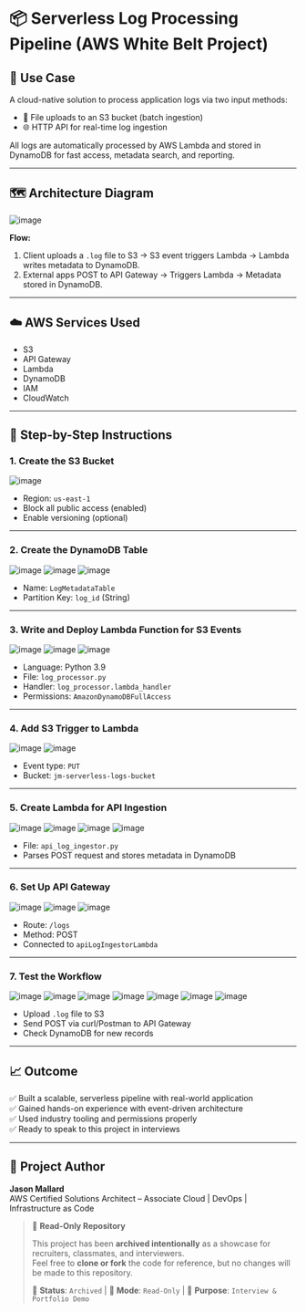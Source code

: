 # 📦 Serverless Log Processing Pipeline (AWS White Belt Project)

## 🔧 Use Case
A cloud-native solution to process application logs via two input methods:
- 📁 File uploads to an S3 bucket (batch ingestion)
- 🌐 HTTP API for real-time log ingestion

All logs are automatically processed by AWS Lambda and stored in DynamoDB for fast access, metadata search, and reporting.

---

## 🗺️ Architecture Diagram

  ![image](https://github.com/user-attachments/assets/5a98b49b-38d8-4dfa-ac1c-397f6a1f280b)


**Flow:**

1. Client uploads a `.log` file to S3 → S3 event triggers Lambda → Lambda writes metadata to DynamoDB.
2. External apps POST to API Gateway → Triggers Lambda → Metadata stored in DynamoDB.

---

## ☁️ AWS Services Used
- S3
- API Gateway
- Lambda
- DynamoDB
- IAM
- CloudWatch

---

## 🧱 Step-by-Step Instructions

### 1. Create the S3 Bucket
 ![image](https://github.com/user-attachments/assets/bd26ae91-2576-4e80-b705-854eafe41044)


- Region: `us-east-1`
- Block all public access (enabled)
- Enable versioning (optional)

---

### 2. Create the DynamoDB Table
  ![image](https://github.com/user-attachments/assets/e7b9a660-f6d2-48ad-83f9-d7ebe26fdf60)
  ![image](https://github.com/user-attachments/assets/2d713aa6-87c2-428b-ae43-54c61b4fee20)
  ![image](https://github.com/user-attachments/assets/2ffd3fe2-476b-46da-8df3-3217887d2fd9)

  
- Name: `LogMetadataTable`
- Partition Key: `log_id` (String)

---

### 3. Write and Deploy Lambda Function for S3 Events
  ![image](https://github.com/user-attachments/assets/fc49ad78-d58a-4ebd-81d6-b194776079a6)
  ![image](https://github.com/user-attachments/assets/326eeb91-a307-49da-81e4-bf19792827a1)
  ![image](https://github.com/user-attachments/assets/c5ed1eb0-d057-417d-9555-cdeea464295b)

- Language: Python 3.9
- File: `log_processor.py`
- Handler: `log_processor.lambda_handler`
- Permissions: `AmazonDynamoDBFullAccess`

---

### 4. Add S3 Trigger to Lambda
  ![image](https://github.com/user-attachments/assets/70aa8667-18d5-4893-a790-0d28ae8aa07e)
  ![image](https://github.com/user-attachments/assets/94910e12-f5bc-4cf8-8617-b8b0fcdd2795)

- Event type: `PUT`
- Bucket: `jm-serverless-logs-bucket`

---

### 5. Create Lambda for API Ingestion
  ![image](https://github.com/user-attachments/assets/62a17fe3-8006-41ac-9cf3-f0762e25fa77)
  ![image](https://github.com/user-attachments/assets/81260be7-9cfc-4840-ba19-60c304a2b683)
  ![image](https://github.com/user-attachments/assets/06370d3b-a003-450e-b556-10660fe12b49)
  ![image](https://github.com/user-attachments/assets/18437509-4093-40ad-aa25-75868ac4e824)

- File: `api_log_ingestor.py`
- Parses POST request and stores metadata in DynamoDB

---

### 6. Set Up API Gateway
 ![image](https://github.com/user-attachments/assets/dbcd1cbf-362a-4bad-962c-9d42a9a886ab)
 ![image](https://github.com/user-attachments/assets/d1cb47b2-f874-4c38-a992-f08733fbec26)
 ![image](https://github.com/user-attachments/assets/2b6dd95a-ba28-4950-8331-d30b818f2179)
  
- Route: `/logs`
- Method: POST
- Connected to `apiLogIngestorLambda`

---

### 7. Test the Workflow
  ![image](https://github.com/user-attachments/assets/8c946120-80ab-4c87-ad89-3dbb9eb2db13)
  ![image](https://github.com/user-attachments/assets/b8b14c5b-3a75-4936-ad66-fa7979b51a05)
  ![image](https://github.com/user-attachments/assets/8fe9cee7-3b04-4bda-9d98-4a54f3e74819)
  ![image](https://github.com/user-attachments/assets/bb98d732-6905-419f-addc-b56e03d384d4)
  ![image](https://github.com/user-attachments/assets/9578b115-2b4b-4d05-bf13-6047f9c32a85)
  ![image](https://github.com/user-attachments/assets/9d45a99c-acf0-439f-b66a-0d95a3a4279e)
  ![image](https://github.com/user-attachments/assets/c9dd5acd-d3eb-456f-9dcd-2f727897a9c9)
    
- Upload `.log` file to S3
- Send POST via curl/Postman to API Gateway
- Check DynamoDB for new records

---

## 📈 Outcome

✅ Built a scalable, serverless pipeline with real-world application  
✅ Gained hands-on experience with event-driven architecture  
✅ Used industry tooling and permissions properly  
✅ Ready to speak to this project in interviews

---

## 📌 Project Author

**Jason Mallard**  
AWS Certified Solutions Architect – Associate 
Cloud | DevOps | Infrastructure as Code  

> 🚫 **Read-Only Repository**
>
> This project has been **archived intentionally** as a showcase for recruiters, classmates, and interviewers.  
> Feel free to **clone or fork** the code for reference, but no changes will be made to this repository.
>
> 📁 **Status**: `Archived` | 🔐 **Mode**: `Read-Only` | 💼 **Purpose**: `Interview & Portfolio Demo`


